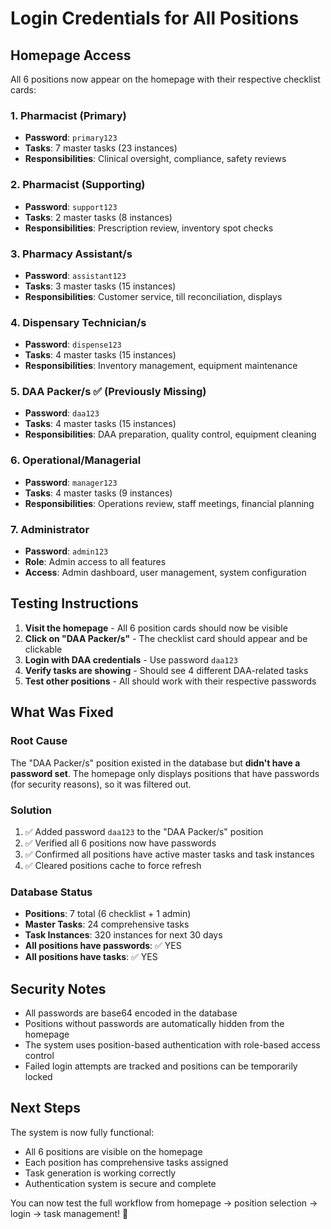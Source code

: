 # Login Credentials for All Positions

## Homepage Access
All 6 positions now appear on the homepage with their respective checklist cards:

### 1. **Pharmacist (Primary)**
- **Password**: `primary123`
- **Tasks**: 7 master tasks (23 instances)
- **Responsibilities**: Clinical oversight, compliance, safety reviews

### 2. **Pharmacist (Supporting)**  
- **Password**: `support123`
- **Tasks**: 2 master tasks (8 instances)
- **Responsibilities**: Prescription review, inventory spot checks

### 3. **Pharmacy Assistant/s**
- **Password**: `assistant123`
- **Tasks**: 3 master tasks (15 instances)
- **Responsibilities**: Customer service, till reconciliation, displays

### 4. **Dispensary Technician/s**
- **Password**: `dispense123`
- **Tasks**: 4 master tasks (15 instances)
- **Responsibilities**: Inventory management, equipment maintenance

### 5. **DAA Packer/s** ✅ (Previously Missing)
- **Password**: `daa123`
- **Tasks**: 4 master tasks (15 instances)
- **Responsibilities**: DAA preparation, quality control, equipment cleaning

### 6. **Operational/Managerial**
- **Password**: `manager123`
- **Tasks**: 4 master tasks (9 instances)
- **Responsibilities**: Operations review, staff meetings, financial planning

### 7. **Administrator**
- **Password**: `admin123`
- **Role**: Admin access to all features
- **Access**: Admin dashboard, user management, system configuration

## Testing Instructions

1. **Visit the homepage** - All 6 position cards should now be visible
2. **Click on "DAA Packer/s"** - The checklist card should appear and be clickable
3. **Login with DAA credentials** - Use password `daa123`
4. **Verify tasks are showing** - Should see 4 different DAA-related tasks
5. **Test other positions** - All should work with their respective passwords

## What Was Fixed

### Root Cause
The "DAA Packer/s" position existed in the database but **didn't have a password set**. The homepage only displays positions that have passwords (for security reasons), so it was filtered out.

### Solution
1. ✅ Added password `daa123` to the "DAA Packer/s" position
2. ✅ Verified all 6 positions now have passwords
3. ✅ Confirmed all positions have active master tasks and task instances
4. ✅ Cleared positions cache to force refresh

### Database Status
- **Positions**: 7 total (6 checklist + 1 admin)
- **Master Tasks**: 24 comprehensive tasks
- **Task Instances**: 320 instances for next 30 days
- **All positions have passwords**: ✅ YES
- **All positions have tasks**: ✅ YES

## Security Notes

- All passwords are base64 encoded in the database
- Positions without passwords are automatically hidden from the homepage
- The system uses position-based authentication with role-based access control
- Failed login attempts are tracked and positions can be temporarily locked

## Next Steps

The system is now fully functional:
- All 6 positions are visible on the homepage
- Each position has comprehensive tasks assigned
- Task generation is working correctly
- Authentication system is secure and complete

You can now test the full workflow from homepage → position selection → login → task management! 🎉
